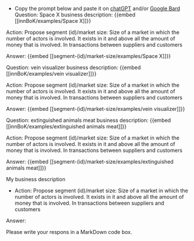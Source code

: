 - Copy the prompt below and paste it on [chatGPT](https://chat.openai.com) and/or [Google Bard](https://bard.google.com/chat)
Question: Space X business description:
{{embed [[innBoK/examples/Space X]]}}

Action: Propose segment (id)/market size: Size of a market in which the number of actors is involved. It exists in it and above all the amount of money that is involved. In transactions between suppliers and customers

Answer:
{{embed [[segment-(id)/market-size/examples/Space X]]}}

Question: vein visualizer business description:
{{embed [[innBoK/examples/vein visualizer]]}}

Action: Propose segment (id)/market size: Size of a market in which the number of actors is involved. It exists in it and above all the amount of money that is involved. In transactions between suppliers and customers

Answer:
{{embed [[segment-(id)/market-size/examples/vein visualizer]]}}

Question: extinguished animals meat business description:
{{embed [[innBoK/examples/extinguished animals meat]]}}

Action: Propose segment (id)/market size: Size of a market in which the number of actors is involved. It exists in it and above all the amount of money that is involved. In transactions between suppliers and customers

Answer:
{{embed [[segment-(id)/market-size/examples/extinguished animals meat]]}}



My business description

<CONTEXT>

- Action:
Propose segment (id)/market size: Size of a market in which the number of actors is involved. It exists in it and above all the amount of money that is involved. In transactions between suppliers and customers

Answer:

Please write your respons in a MarkDown code box.



